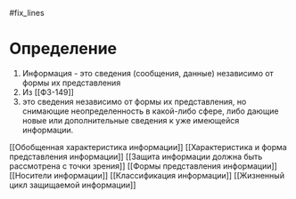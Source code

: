 #fix_lines 
# Определение
1. Информация - это сведения (сообщения, данные) независимо от формы их представления
2. Из [[ФЗ-149]]
3. это сведения независимо от формы их представления, но снимающие неопределенность в какой-либо сфере, либо дающие новые или дополнительные сведения к уже имеющейся информации.


[[Обобщенная характеристика информации]]
[[Характеристика и форма представления информации]]
[[Защита информации должна быть рассмотрена с точки зрения]]
[[Формы представления информации]]
[[Носители информации]]
[[Классификация информации]]
[[Жизненный цикл защищаемой информации]]
